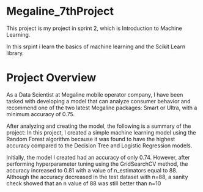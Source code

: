 # Megaline_7thProject
This project is my project in sprint 2, which is Introduction to Machine Learning.

In this srpint i learn the basics of machine learning and the Scikit Learn library.

# Project Overview
As a Data Scientist at Megaline mobile operator company, I have been tasked with developing a model that can analyze consumer behavior and recommend one of the two latest Megaline packages: Smart or Ultra, with a minimum accuracy of 0.75.

After analyzing and creating the model, the following is a summary of the project:
In this project, I created a simple machine learning model using the Random Forest algorithm because it was found to have the highest accuracy compared to the Decision Tree and Logistic Regression models.

Initially, the model I created had an accuracy of only 0.74. However, after performing hyperparameter tuning using the GridSearchCV method, the accuracy increased to 0.81 with a value of n_estimators equal to 88. Although the accuracy decreased in the test dataset with n=88, a sanity check showed that an n value of 88 was still better than n=10
